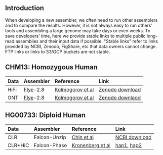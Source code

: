 ## Introduction

When developing a new assembler, we often need to run other assemblers and to
compare the results. However, it is not always easy to run others' tools and
assembling a large genome may take days or even weeks. To save developers'
time, here we provide stable links to multiple public long-read assemblies and
their input data if possible. "Stable links" refer to links provided by NCBI,
Zenodo, FigShare, etc that data owners cannot change. FTP links or links to
S3/GCP buckets are not stable.

## CHM13: Homozygous Human

|Data               |Assembler       |Reference                    |Link|
|:------------------|:---------------|:----------------------------|:---|
|HiFi               |[Flye][Flye]-2.8|[Kolmogorov et al][Flye-pmid]|[Zenodo download](https://zenodo.org/record/3965035/files/flye.v28.chm13.hifi.30x.fasta.gz?download=1)|
|ONT                |[Flye][Flye]-2.8|[Kolmogorov et al][Flye-pmid]|[Zenodo downlaod](https://zenodo.org/record/3965035/files/flye.v28.chm13.ont.120x.fasta.gz?download=1)|

## HG00733: Diploid Human

|Data|Assembler|Reference|Link|
|:------|:-----|:------|:----|
|CLR    |Falcon-Unzip|[Chin et al][Falcon-pmid]      |[NCBI download](https://ftp.ncbi.nlm.nih.gov/genomes/all/GCA/012/067/775/GCA_012067775.1_HG00733.Unzip_primary/GCA_012067775.1_HG00733.Unzip_primary_genomic.fna.gz)|
|CLR+HiC|Falcon-Phase|[Kronenberg et al][FP-preprint]|[hap1](https://ftp.ncbi.nlm.nih.gov/genomes/all/GCA/012/067/855/GCA_012067855.1_HG00733.phase0_contigs/GCA_012067855.1_HG00733.phase0_contigs_genomic.fna.gz), [hap2](https://ftp.ncbi.nlm.nih.gov/genomes/all/GCA/012/067/805/GCA_012067805.1_HG00733.phase1_contigs/GCA_012067805.1_HG00733.phase1_contigs_genomic.fna.gz)|


[CHM13-hifi1]: https://www.ncbi.nlm.nih.gov/sra?term=(((SRR11292120)%20OR%20SRR11292121)%20OR%20SRR11292122)%20OR%20SRR11292123
[Flye]: https://github.com/fenderglass/Flye
[Flye-pmid]: https://pubmed.ncbi.nlm.nih.gov/30936562/
[Falcon-pmid]: https://pubmed.ncbi.nlm.nih.gov/27749838/
[FP-preprint]: https://www.biorxiv.org/content/10.1101/327064v2
